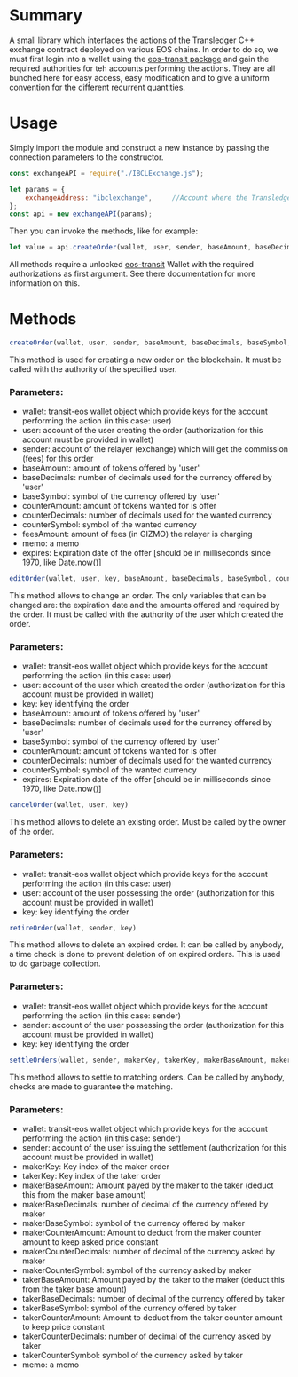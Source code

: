 # Summary
A small library which interfaces the actions of the Transledger C++ exchange contract deployed on various EOS chains.
In order to do so, we must first login into a wallet using the [eos-transit package](https://github.com/eosnewyork/eos-transit/tree/master/packages/eos-transit#basic-usage-example) and gain the required authorities for teh accounts performing the actions. 
They are all bunched here for easy access, easy modification and to give a uniform convention for the different recurrent quantities.



# Usage

Simply import the module and construct a new instance by passing the connection parameters to the constructor.

```javascript
const exchangeAPI = require("./IBCLExchange.js");

let params = {
    exchangeAddress: "ibclexchange",     //Account where the Transledger contract is deployed (usually: ibclexchange) 
};
const api = new exchangeAPI(params);
```

Then you can invoke the methods, like for example:

```javascript
let value = api.createOrder(wallet, user, sender, baseAmount, baseDecimals, baseSymbol, counterAmount, counterDecimals, counterSymbol, feesAmount, memo, expires);
```

All methods require a unlocked [eos-transit](https://github.com/eosnewyork/eos-transit/tree/master/packages/eos-transit#basic-usage-example) Wallet with the required authorizations as first argument. See there documentation for more information on this.

# Methods

```javascript
createOrder(wallet, user, sender, baseAmount, baseDecimals, baseSymbol, counterAmount, counterDecimals, counterSymbol, feesAmount, memo, expires)
```
This method is used for creating a new order on the blockchain. It must be called with the authority of the specified user. 

### Parameters:
* wallet: transit-eos wallet object which provide keys for the account performing the action (in this case: user)
* user: account of the user creating the order (authorization for this account must be provided in wallet)
* sender: account of the relayer (exchange) which will get the commission (fees) for this order 
* baseAmount: amount of tokens offered by 'user'
* baseDecimals: number of decimals used for the currency offered by 'user'
* baseSymbol: symbol of the currency offered by 'user'
* counterAmount: amount of tokens wanted for is offer
* counterDecimals: number of decimals used for the wanted currency
* counterSymbol: symbol of the wanted currency
* feesAmount: amount of fees (in GIZMO) the relayer is charging
* memo: a memo
* expires: Expiration date of the offer [should be in milliseconds since 1970, like Date.now()]
  
```javascript
editOrder(wallet, user, key, baseAmount, baseDecimals, baseSymbol, counterAmount, counterDecimals, counterSymbol, expires)
```
This method allows to change an order. The only variables that can be changed are: the expiration date and the amounts offered and required by the order. It must be called with the authority of the user which created the order.

### Parameters:
* wallet: transit-eos wallet object which provide keys for the account performing the action (in this case: user)
* user: account of the user which created the order (authorization for this account must be provided in wallet)
* key: key identifying the order
* baseAmount: amount of tokens offered by 'user'
* baseDecimals: number of decimals used for the currency offered by 'user'
* baseSymbol: symbol of the currency offered by 'user'
* counterAmount: amount of tokens wanted for is offer
* counterDecimals: number of decimals used for the wanted currency
* counterSymbol: symbol of the wanted currency
* expires: Expiration date of the offer [should be in milliseconds since 1970, like Date.now()]

```javascript
cancelOrder(wallet, user, key)
```
This method allows to delete an existing order. Must be called by the owner of the order.

### Parameters:
* wallet: transit-eos wallet object which provide keys for the account performing the action (in this case: user)
* user: account of the user possessing the order (authorization for this account must be provided in wallet)
* key: key identifying the order

```javascript
retireOrder(wallet, sender, key)
```
This method allows to delete an expired order. It can be called by anybody, a time check is done to prevent deletion of on expired orders.
This is used to do garbage collection.

### Parameters:
* wallet: transit-eos wallet object which provide keys for the account performing the action (in this case: sender)
* sender: account of the user possessing the order (authorization for this account must be provided in wallet)
* key: key identifying the order

```javascript
settleOrders(wallet, sender, makerKey, takerKey, makerBaseAmount, makerBaseDecimals, makerBaseSymbol, makerCounterAmount, makerCounterDecimals, makerCounterSymbol, takerBaseAmount, takerBaseDecimals, takerBaseSymbol, takerCounterAmount, takerCounterDecimals, takerCounterSymbol , memo)
```
This method allows to settle to matching orders. Can be called by anybody, checks are made to guarantee the matching.

### Parameters:
* wallet: transit-eos wallet object which provide keys for the account performing the action (in this case: sender)
* sender: account of the user issuing the settlement (authorization for this account must be provided in wallet)
* makerKey: Key index of the maker order
* takerKey: Key index of the taker order 
* makerBaseAmount: Amount payed by the maker to the taker (deduct this from the maker base amount)
* makerBaseDecimals: number of decimal of the currency offered by maker
* makerBaseSymbol: symbol of the currency offered by maker
* makerCounterAmount: Amount to deduct from the maker counter amount to keep asked price constant
* makerCounterDecimals: number of decimal of the currency asked by maker
* makerCounterSymbol: symbol of the currency asked by maker
* takerBaseAmount: Amount payed by the taker to the maker (deduct this from the taker base amount)
* takerBaseDecimals: number of decimal of the currency offered by taker
* takerBaseSymbol: symbol of the currency offered by taker
* takerCounterAmount: Amount to deduct from the taker counter amount to keep price constant
* takerCounterDecimals: number of decimal of the currency asked by taker
* takerCounterSymbol: symbol of the currency asked by taker
* memo: a memo